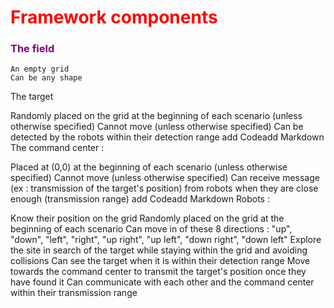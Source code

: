 # <span style="color:red"> **Framework components** </span>

### <span style="color:purple"> The field </span>
    An empty grid
    Can be any shape


The target 

Randomly placed on the grid at the beginning of each scenario (unless otherwise specified)
Cannot move (unless otherwise specified)
Can be detected by the robots within their detection range
add Codeadd Markdown
The command center :

Placed at (0,0) at the beginning of each scenario (unless otherwise specified)
Cannot move (unless otherwise specified)
Can receive message (ex : transmission of the target's position) from robots when they are close enough (transmission range)
add Codeadd Markdown
Robots :

Know their position on the grid
Randomly placed on the grid at the beginning of each scenario
Can move in of these 8 directions : "up", "down", "left", "right", "up right", "up left", "down right", "down left"
Explore the site in search of the target while staying within the grid and avoiding collisions
Can see the target when it is within their detection range
Move towards the command center to transmit the target's position once they have found it
Can communicate with each other and the command center within their transmission range
